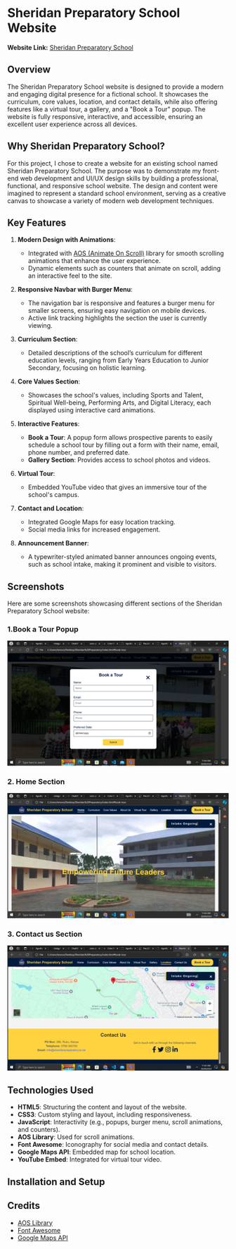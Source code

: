 # Sheridan Preparatory School Website

**Website Link:** [Sheridan Preparatory School](https://salome83gitau.github.io/Genesis/)

## Overview

The Sheridan Preparatory School website is designed to provide a modern and engaging digital presence for a fictional school. It showcases the curriculum, core values, location, and contact details, while also offering features like a virtual tour, a gallery, and a "Book a Tour" popup. The website is fully responsive, interactive, and accessible, ensuring an excellent user experience across all devices.

## Why Sheridan Preparatory School?

For this project, I chose to create a website for an existing school named Sheridan Preparatory School. The purpose was to demonstrate my front-end web development and UI/UX design skills by building a professional, functional, and responsive school website. The design and content were imagined to represent a standard school environment, serving as a creative canvas to showcase a variety of modern web development techniques.

## Key Features

1. **Modern Design with Animations**:
   - Integrated with [AOS (Animate On Scroll)](https://michalsnik.github.io/aos/) library for smooth scrolling animations that enhance the user experience.
   - Dynamic elements such as counters that animate on scroll, adding an interactive feel to the site.

2. **Responsive Navbar with Burger Menu**:
   - The navigation bar is responsive and features a burger menu for smaller screens, ensuring easy navigation on mobile devices.
   - Active link tracking highlights the section the user is currently viewing.

3. **Curriculum Section**:
   - Detailed descriptions of the school’s curriculum for different education levels, ranging from Early Years Education to Junior Secondary, focusing on holistic learning.

4. **Core Values Section**:
   - Showcases the school's values, including Sports and Talent, Spiritual Well-being, Performing Arts, and Digital Literacy, each displayed using interactive card animations.

5. **Interactive Features**:
   - **Book a Tour**: A popup form allows prospective parents to easily schedule a school tour by filling out a form with their name, email, phone number, and preferred date.
   - **Gallery Section**: Provides access to school photos and videos.

6. **Virtual Tour**:
   - Embedded YouTube video that gives an immersive tour of the school's campus.

7. **Contact and Location**:
   - Integrated Google Maps for easy location tracking.
   - Social media links for increased engagement.

8. **Announcement Banner**:
   - A typewriter-styled animated banner announces ongoing events, such as school intake, making it prominent and visible to visitors.

## Screenshots

Here are some screenshots showcasing different sections of the Sheridan Preparatory School website:

### 1.Book a Tour Popup
![Homepage Screenshot](https://github.com/Salome83Gitau/Genesis/blob/main/Screenshot%20(582).png)

### 2. Home  Section
![Curriculum Screenshot](https://github.com/Salome83Gitau/Genesis/blob/main/Screenshot%20(583).png)

### 3.  Contact us Section
![Virtual Tour Screenshot](https://github.com/Salome83Gitau/Genesis/blob/main/Screenshot%20(584).png)

## Technologies Used

- **HTML5**: Structuring the content and layout of the website.
- **CSS3**: Custom styling and layout, including responsiveness.
- **JavaScript**: Interactivity (e.g., popups, burger menu, scroll animations, and counters).
- **AOS Library**: Used for scroll animations.
- **Font Awesome**: Iconography for social media and contact details.
- **Google Maps API**: Embedded map for school location.
- **YouTube Embed**: Integrated for virtual tour video.

## Installation and Setup



## Credits

- [AOS Library](https://michalsnik.github.io/aos/)
- [Font Awesome](https://fontawesome.com/)
- [Google Maps API](https://developers.google.com/maps)
